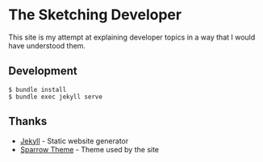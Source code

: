 # The Sketching Developer

This site is my attempt at explaining developer topics in a way that I would have understood them.

## Development

```
$ bundle install
$ bundle exec jekyll serve
```

## Thanks

  * [Jekyll][jekyll] - Static website generator
  * [Sparrow Theme][sparrow-theme] - Theme used by the site


[jekyll]: https://jekyllrb.com/
[sparrow-theme]: https://github.com/lingxz/sparrow
